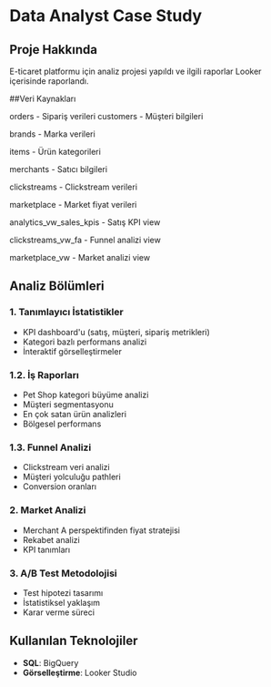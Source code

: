 # Data Analyst Case Study

## Proje Hakkında
E-ticaret platformu için analiz projesi yapıldı ve ilgili raporlar Looker içerisinde raporlandı.

##Veri Kaynakları

orders - Sipariş verileri
customers - Müşteri bilgileri

brands - Marka verileri

items - Ürün kategorileri

merchants - Satıcı bilgileri

clickstreams - Clickstream verileri

marketplace - Market fiyat verileri

analytics_vw_sales_kpis - Satış KPI view

clickstreams_vw_fa - Funnel analizi view

marketplace_vw - Market analizi view

## Analiz Bölümleri

### 1. Tanımlayıcı İstatistikler
- KPI dashboard'u (satış, müşteri, sipariş metrikleri)
- Kategori bazlı performans analizi
- İnteraktif görselleştirmeler

### 1.2. İş Raporları
- Pet Shop kategori büyüme analizi
- Müşteri segmentasyonu
- En çok satan ürün analizleri
- Bölgesel performans

### 1.3. Funnel Analizi
- Clickstream veri analizi
- Müşteri yolculuğu pathleri
- Conversion oranları

### 2. Market Analizi
- Merchant A perspektifinden fiyat stratejisi
- Rekabet analizi
- KPI tanımları

### 3. A/B Test Metodolojisi
- Test hipotezi tasarımı
- İstatistiksel yaklaşım
- Karar verme süreci

## Kullanılan Teknolojiler
- **SQL**: BigQuery
- **Görselleştirme**: Looker Studio

